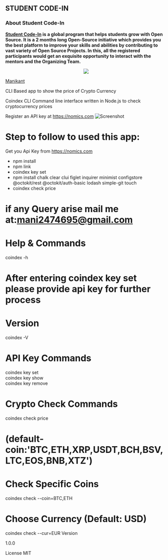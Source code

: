 ## **STUDENT CODE-IN**

### **About Student Code-In** 

**[Student Code-In](https://scodein.tech) is a global program that helps students grow with Open Source. It is a 2 months long Open-Source initiative which provides you the best platform to improve your skills and abilities by contributing to vast variety of Open Source Projects. In this, all the registered participants would get an exquisite opportunity to interact with the mentors and the Organizing Team.**

<p align="center">
  <kbd><img src="https://github.com/devil-cyber/Crypto-Coin/blob/master/Student%20Code-In%20logo.jpg" ></kbd>
  </p>
<a href="https://github.com/devil-cyber">Manikant</a>
 
CLI Based app to show the price of Crypto Currency

Coindex CLI
Command line interface written in Node.js to check cryptocurrency prices

Register an API key at https://nomics.com
![Screenshot](https://github.com/devil-cyber/Coindex/blob/master/Screenshot%20(52).png)
# Step to follow to used this app:
Get you Api Key from https://nomics.com<br>
<ul>
  
<li>npm install<br></li>
<li>npm link<br></li>
<li>coindex key set <br></li>
<li>npm install chalk clear clui figlet inquirer minimist configstore @octokit/rest @octokit/auth-basic lodash simple-git touch <br><//li>
<li>coindex check price <br></li>
</ul>

# if any Query arise mail me at:mani2474695@gmail.com

# Help & Commands
coindex -h
# After entering coindex key set please provide api key for further process

# Version
coindex -V

# API Key Commands
coindex key set<br>
coindex key show<br>
coindex key remove

# Crypto Check Commands
coindex check price

# (default-coin:'BTC,ETH,XRP,USDT,BCH,BSV,LTC,EOS,BNB,XTZ')

# Check Specific Coins 
coindex check --coin=BTC,ETH

# Choose Currency (Default: USD)
coindex check --cur=EUR
Version

1.0.0

License
MIT
